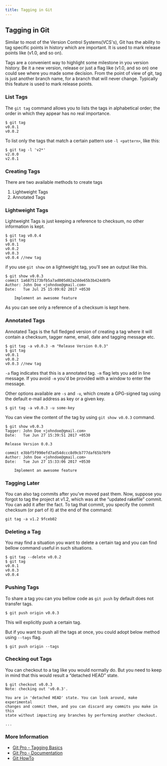 ```yaml
---
title: Tagging in Git
---
```

## Tagging in Git

Similar to most of the Version Control Systems(VCS's), Git has the ability to tag specific points in history which are important.
It is used to mark release points like (v1.0, and so on).

Tags are a convenient way to highlight some milestone in you version history. Be it a new version, release or just a flag like (v1.0, and so on) one could see where you made some decision. From the point of view of git, tag is just another branch name, for a branch that will never change. Typically this feature is used to mark release points.

### List Tags

The `git tag` command allows you to lists the tags in alphabetical order; the order in which they appear has no real importance.

```shell
$ git tag
v0.0.1
v0.0.2
```

To list only the tags that match a certain pattern use `-l <pattern>`, like this:
```shell
$ git tag -l 'v2*'
v2.0.0
v2.0.1
```

### Creating Tags

There are two available methods to create tags

1. Lightweight Tags
2. Annotated Tags


### Lightweight Tags

Lightweight Tags is just keeping a reference to checksum, no other information is kept.

```shell
$ git tag v0.0.4
$ git tag
v0.0.1
v0.0.2
v0.0.3
v0.0.4 //new tag
```

if you use `git show` on a lightweight tag, you'll see an output like this.


```shell
$ git show v0.0.3
commit 1a6875173bfb5a7ad005d02a2dde65b3b424d0fb
Author: John Doe <johndoe@gmail.com>
Date:   Tue Jul 25 15:09:02 2017 +0530

    Implement an awesome feature

```

As you can see only a reference of a checksum is kept here.

 
### Annotated Tags

Annotated Tags is the full fledged version of creating a tag where it will contain a checksum, tagger name, email, date and tagging message etc.

```shell
$ git tag -a v0.0.3 -m "Release Version 0.0.3"
$ git tag
v0.0.1
v0.0.2
v0.0.3 //new tag
```

`-a` flag indicates that this is a annotated tag. `-m` flag lets you add in line message. If you avoid `-m` you'd be provided with a window to enter the message.

Other options available are `-s` and `-u`, which create a GPG-signed tag using the default e-mail address as key or a given key.
```shell
$ git tag -a v0.0.3 -u some-key
```

You can view the content of the tag by using `git show v0.0.3` command.

```shell
$ git show v0.0.3
Tagger: John Doe <johndoe@gmail.com>
Date:   Tue Jun 27 15:39:51 2017 +0530

Release Version 0.0.3

commit e3bbf5f990efd7ad54dccc8d9cb777daf65b70f9
Author: John Doe <johndoe@gmail.com>
Date:   Tue Jun 27 15:33:06 2017 +0530

    Implement an awesome feature

```
 
 ### Tagging Later
 You can also tag commits after you’ve moved past them. Now, suppose you forgot to tag the project at v1.2, which was at the “updated rakefile” commit. You can add it after the fact. To tag that commit, you specify the commit checksum (or part of it) at the end of the command:
 ```shell
git tag -a v1.2 9fceb02
```

### Deleting a Tag

You may find a situation you want to delete a certain tag and you can find bellow command useful in such situations.


```shell
$ git tag --delete v0.0.2
$ git tag
v0.0.1
v0.0.3
v0.0.4
```

### Pushing Tags

To share a tag you can you bellow code as `git push` by default does not transfer tags.

```shell
$ git push origin v0.0.3
```

This will explicitly push a certain tag.

But if you want to push all the tags at once, you could adopt below method using `--tags` flag.

```shell
$ git push origin --tags
```

### Checking out Tags

You can checkout to a tag like you would normally do. But you need to keep in mind that this would result a “detached HEAD” state.

```shell
$ git checkout v0.0.3
Note: checking out 'v0.0.3'.

You are in 'detached HEAD' state. You can look around, make experimental
changes and commit them, and you can discard any commits you make in this
state without impacting any branches by performing another checkout.

...
```

### More Information
* [Git Pro - Tagging Basics](https://git-scm.com/book/en/v2/Git-Basics-Tagging)
* [Git Pro - Documentation](https://git-scm.com/docs/git-tag)
* [Git HowTo](https://githowto.com/tagging_versions)
